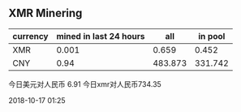 ## XMR Minering

|currency|mined in last 24 hours|all|in pool|
|---|---|---|---|
|XMR|0.001|0.659|0.452|
|CNY|0.94|483.873|331.742|

今日美元对人民币 6.91	今日xmr对人民币734.35


2018-10-17 01:25